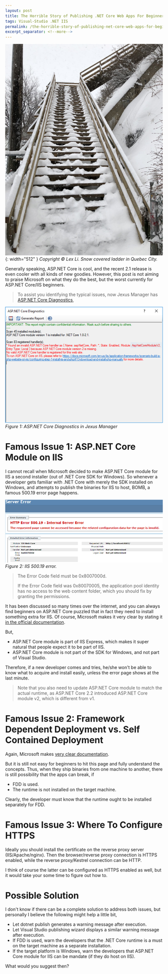 ```yaml
---
layout: post
title: The Horrible Story of Publishing .NET Core Web Apps For Beginners
tags: Visual-Studio .NET IIS
permalink: /the-horrible-story-of-publishing-net-core-web-apps-for-beginners-6121662dd8c4
excerpt_separator: <!--more-->
---
```

![img-description](/images/snow-ladder.jpg){: width="512" }
_Copyright © Lex Li. Snow covered ladder in Quebec City._

Generally speaking, ASP.NET Core is cool, and the recent 2.1 release is even cooler with all kinds of new goodies. However, this post is not aiming to praise Microsoft on what they do the best, but the worst currently for ASP.NET Core/IIS beginners.
<!--more-->

> To assist you identifying the typical issues, now Jexus Manager has [ASP.NET Core Diagnostics](https://docs.jexusmanager.com/tutorials/ancm-diagnostics.html),

![img-description](/images/ancm_diag.png)
_Figure 1: ASP.NET Core Diagnostics in Jexus Manager_

# Famous Issue 1: ASP.NET Core Module on IIS

I cannot recall when Microsoft decided to make ASP.NET Core module for IIS a second installer (out of .NET Core SDK for Windows). So whenever a developer gets familiar with .NET Core with merely the SDK installed on Windows, and attempts to publish the binaries for IIS to host, BOMB, a famous 500.19 error page happens.

![img-description](/images/oob_500.png)
_Figure 2: IIS 500.19 error._

> The Error Code field must be 0x8007000d.
>
> If the Error Code field was 0x80070005, the application pool identity has no access to the web content folder, which you should fix by granting the permissions.

It has been discussed so many times over the internet, and you can always find beginners on ASP.NET Core puzzled that in fact they need to install something extra for IIS. Of course, Microsoft makes it very clear by stating it [in the official documentation](https://docs.microsoft.com/aspnet/core/host-and-deploy/iis/#install-the-net-core-hosting-bundle).

But,

* ASP.NET Core module is part of IIS Express, which makes it super natural that people expect it to be part of IIS.
* ASP.NET Core module is not part of the SDK for Windows, and not part of Visual Studio.

Therefore, if a new developer comes and tries, he/she won't be able to know what to acquire and install easily, unless the error page shows at the last minute.

> Note that you also need to update ASP.NET Core module to match the actual runtime, as ASP.NET Core 2.2 introduced ASP.NET Core module v2, which is different from v1.

# Famous Issue 2: Framework Dependent Deployment vs. Self Contained Deployment

Again, Microsoft makes [very clear documentation](https://docs.microsoft.com/dotnet/core/deploying/).

But it is still not easy for beginners to hit this page and fully understand the concepts. Thus, when they ship binaries from one machine to another, there is still possibility that the apps can break, if

 * FDD is used.
 * The runtime is not installed on the target machine.

Clearly, the developer must know that the runtime ought to be installed separately for FDD.

# Famous Issue 3: Where To Configure HTTPS

Ideally you should install the certificate on the reverse proxy server (IIS/Apache/nginx). Then the browser/reverse proxy connection is HTTPS enabled, while the reverse proxy/Kestrel connection can be HTTP.

I think of course the latter can be configured as HTTPS enabled as well, but it would take your some time to figure out how to.

# Possible Solution

I don't know if there can be a complete solution to address both issues, but personally I believe the following might help a little bit,

* Let dotnet publish generates a warning message after execution.
* Let Visual Studio publishing wizard displays a similar warning message after execution.
* If FDD is used, warn the developers that the .NET Core runtime is a must on the target machine as a separate installation.
* If the target platform is Windows, warn the developers that ASP.NET Core module for IIS can be mandate (if they do host on IIS).

What would you suggest then?
